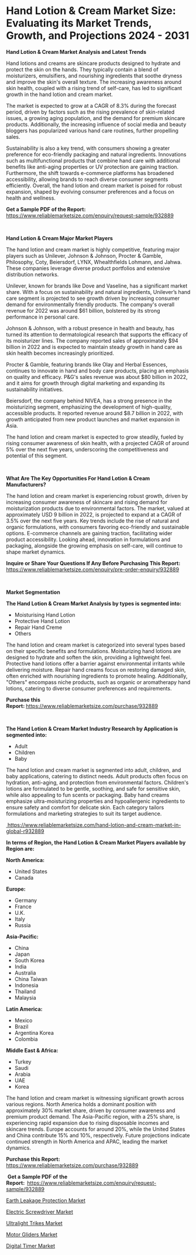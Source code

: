<p><h1>Hand Lotion & Cream Market Size: Evaluating its Market Trends, Growth, and Projections 2024 - 2031</h1></p><p><strong>Hand Lotion & Cream Market Analysis and Latest Trends</strong></p>
<p><p>Hand lotions and creams are skincare products designed to hydrate and protect the skin on the hands. They typically contain a blend of moisturizers, emulsifiers, and nourishing ingredients that soothe dryness and improve the skin's overall texture. The increasing awareness around skin health, coupled with a rising trend of self-care, has led to significant growth in the hand lotion and cream market.</p><p>The market is expected to grow at a CAGR of 8.3% during the forecast period, driven by factors such as the rising prevalence of skin-related issues, a growing aging population, and the demand for premium skincare products. Additionally, the increasing influence of social media and beauty bloggers has popularized various hand care routines, further propelling sales.</p><p>Sustainability is also a key trend, with consumers showing a greater preference for eco-friendly packaging and natural ingredients. Innovations such as multifunctional products that combine hand care with additional benefits like anti-aging properties or UV protection are gaining traction. Furthermore, the shift towards e-commerce platforms has broadened accessibility, allowing brands to reach diverse consumer segments efficiently. Overall, the hand lotion and cream market is poised for robust expansion, shaped by evolving consumer preferences and a focus on health and wellness.</p></p>
<p><strong>Get a Sample PDF of the Report:&nbsp;</strong> <a href="https://www.reliablemarketsize.com/enquiry/request-sample/932889?utm_campaign=1553&utm_medium=2&utm_source=Github&utm_content=ia&utm_term=18102024&utm_id=hand-lotion-cream">https://www.reliablemarketsize.com/enquiry/request-sample/932889</a></p>
<p>&nbsp;</p>
<p><strong>Hand Lotion & Cream Major Market Players</strong></p>
<p><p>The hand lotion and cream market is highly competitive, featuring major players such as Unilever, Johnson & Johnson, Procter & Gamble, Philosophy, Coty, Beiersdorf, LYNX, Whealthfields Lohmann, and Jahwa. These companies leverage diverse product portfolios and extensive distribution networks.</p><p>Unilever, known for brands like Dove and Vaseline, has a significant market share. With a focus on sustainability and natural ingredients, Unilever’s hand care segment is projected to see growth driven by increasing consumer demand for environmentally friendly products. The company's overall revenue for 2022 was around $61 billion, bolstered by its strong performance in personal care.</p><p>Johnson & Johnson, with a robust presence in health and beauty, has turned its attention to dermatological research that supports the efficacy of its moisturizer lines. The company reported sales of approximately $94 billion in 2022 and is expected to maintain steady growth in hand care as skin health becomes increasingly prioritized.</p><p>Procter & Gamble, featuring brands like Olay and Herbal Essences, continues to innovate in hand and body care products, placing an emphasis on quality and efficacy. P&G's sales revenue was about $80 billion in 2022, and it aims for growth through digital marketing and expanding its sustainability initiatives.</p><p>Beiersdorf, the company behind NIVEA, has a strong presence in the moisturizing segment, emphasizing the development of high-quality, accessible products. It reported revenue around $8.7 billion in 2022, with growth anticipated from new product launches and market expansion in Asia.</p><p>The hand lotion and cream market is expected to grow steadily, fueled by rising consumer awareness of skin health, with a projected CAGR of around 5% over the next five years, underscoring the competitiveness and potential of this segment.</p></p>
<p>&nbsp;</p>
<p><strong>What Are The Key Opportunities For Hand Lotion & Cream Manufacturers?</strong></p>
<p><p>The hand lotion and cream market is experiencing robust growth, driven by increasing consumer awareness of skincare and rising demand for moisturization products due to environmental factors. The market, valued at approximately USD 9 billion in 2022, is projected to expand at a CAGR of 3.5% over the next five years. Key trends include the rise of natural and organic formulations, with consumers favoring eco-friendly and sustainable options. E-commerce channels are gaining traction, facilitating wider product accessibility. Looking ahead, innovation in formulations and packaging, alongside the growing emphasis on self-care, will continue to shape market dynamics.</p></p>
<p><strong>Inquire or Share Your Questions If Any Before Purchasing This Report:</strong> <a href="https://www.reliablemarketsize.com/enquiry/pre-order-enquiry/932889?utm_campaign=1553&utm_medium=2&utm_source=Github&utm_content=ia&utm_term=18102024&utm_id=hand-lotion-cream">https://www.reliablemarketsize.com/enquiry/pre-order-enquiry/932889</a></p>
<p>&nbsp;</p>
<p><strong>Market Segmentation</strong></p>
<p><strong>The Hand Lotion & Cream Market Analysis by types is segmented into:</strong></p>
<p><ul><li>Moisturising Hand Lotion</li><li>Protective Hand Lotion</li><li>Repair Hand Creme</li><li>Others</li></ul></p>
<p><p>The hand lotion and cream market is categorized into several types based on their specific benefits and formulations. Moisturizing hand lotions are designed to hydrate and soften the skin, providing a lightweight feel. Protective hand lotions offer a barrier against environmental irritants while delivering moisture. Repair hand creams focus on restoring damaged skin, often enriched with nourishing ingredients to promote healing. Additionally, "Others" encompass niche products, such as organic or aromatherapy hand lotions, catering to diverse consumer preferences and requirements.</p></p>
<p><strong>Purchase this Report:&nbsp;</strong><a href="https://www.reliablemarketsize.com/purchase/932889?utm_campaign=1553&utm_medium=2&utm_source=Github&utm_content=ia&utm_term=18102024&utm_id=hand-lotion-cream">https://www.reliablemarketsize.com/purchase/932889</a></p>
<p>&nbsp;</p>
<p><strong>The Hand Lotion & Cream Market Industry Research by Application is segmented into:</strong></p>
<p><ul><li>Adult</li><li>Children</li><li>Baby</li></ul></p>
<p><p>The hand lotion and cream market is segmented into adult, children, and baby applications, catering to distinct needs. Adult products often focus on hydration, anti-aging, and protection from environmental factors. Children's lotions are formulated to be gentle, soothing, and safe for sensitive skin, while also appealing to fun scents or packaging. Baby hand creams emphasize ultra-moisturizing properties and hypoallergenic ingredients to ensure safety and comfort for delicate skin. Each category tailors formulations and marketing strategies to suit its target audience.</p></p>
<p><a href="https://www.reliablemarketsize.com/hand-lotion-and-cream-market-in-global-r932889?utm_campaign=1553&utm_medium=2&utm_source=Github&utm_content=ia&utm_term=18102024&utm_id=hand-lotion-cream">&nbsp;https://www.reliablemarketsize.com/hand-lotion-and-cream-market-in-global-r932889</a></p>
<p><strong>In terms of Region, the Hand Lotion & Cream Market Players available by Region are:</strong></p>
<p>
    <p> <strong> North America: </strong>
        <ul>
            <li>United States</li>
            <li>Canada</li>
        </ul>
        </p> 
    <p> <strong> Europe: </strong>
        <ul>
            <li>Germany</li>
            <li>France</li>
            <li>U.K.</li>
            <li>Italy</li>
            <li>Russia</li>
        </ul>
        </p> 
    <p> <strong> Asia-Pacific: </strong>
        <ul>
            <li>China</li>
            <li>Japan</li>
            <li>South Korea</li>
            <li>India</li>
            <li>Australia</li>
            <li>China Taiwan</li>
            <li>Indonesia</li>
            <li>Thailand</li>
            <li>Malaysia</li>
        </ul>
        </p> 
    <p> <strong> Latin America: </strong>
        <ul>
            <li>Mexico</li>
            <li>Brazil</li>
            <li>Argentina Korea</li>
            <li>Colombia</li>
        </ul>
        </p> 
    <p> <strong> Middle East & Africa: </strong>
        <ul>
            <li>Turkey</li>
            <li>Saudi</li>
            <li>Arabia</li>
            <li>UAE</li>
            <li>Korea</li>
        </ul>
    </p>
    </p>
<p><p>The hand lotion and cream market is witnessing significant growth across various regions. North America holds a dominant position with approximately 30% market share, driven by consumer awareness and premium product demand. The Asia-Pacific region, with a 25% share, is experiencing rapid expansion due to rising disposable incomes and skincare trends. Europe accounts for around 20%, while the United States and China contribute 15% and 10%, respectively. Future projections indicate continued strength in North America and APAC, leading the market dynamics.</p></p>
<p><strong>Purchase this Report: </strong><a href="https://www.reliablemarketsize.com/purchase/932889?utm_campaign=1553&utm_medium=2&utm_source=Github&utm_content=ia&utm_term=18102024&utm_id=hand-lotion-cream">https://www.reliablemarketsize.com/purchase/932889</a></p>
<p>&nbsp;<strong>Get a Sample PDF of the Report:&nbsp;&nbsp;</strong><a href="https://www.reliablemarketsize.com/enquiry/request-sample/932889?utm_campaign=1553&utm_medium=2&utm_source=Github&utm_content=ia&utm_term=18102024&utm_id=hand-lotion-cream">https://www.reliablemarketsize.com/enquiry/request-sample/932889</a></p>
<p><strong></strong></p>
<p><p><a href="https://www.linkedin.com/pulse/consumer-behavior-shifts-earth-leakage-protection-market-demand-bbs7f?utm_campaign=1553&utm_medium=2&utm_source=Github&utm_content=ia&utm_term=18102024&utm_id=hand-lotion-cream">Earth Leakage Protection Market</a></p><p><a href="https://www.linkedin.com/pulse/trends-global-electric-screwdriver-market-forecast-analysis-2024-nwmsf?utm_campaign=1553&utm_medium=2&utm_source=Github&utm_content=ia&utm_term=18102024&utm_id=hand-lotion-cream">Electric Screwdriver Market</a></p><p><a href="https://issuu.com/reportprime-2/docs/ultralight-trikes-market-size-2030._7dcc05d95074ec?utm_campaign=1553&utm_medium=2&utm_source=Github&utm_content=ia&utm_term=18102024&utm_id=hand-lotion-cream">Ultralight Trikes Market</a></p><p><a href="https://issuu.com/reportprime-2/docs/motor-gliders-market-size-2030.pptx_8a2d9352ff7c86?utm_campaign=1553&utm_medium=2&utm_source=Github&utm_content=ia&utm_term=18102024&utm_id=hand-lotion-cream">Motor Gliders Market</a></p><p><a href="https://www.linkedin.com/pulse/digital-timer-market-research-report-exploring-size-revenue-bn2we?utm_campaign=1553&utm_medium=2&utm_source=Github&utm_content=ia&utm_term=18102024&utm_id=hand-lotion-cream">Digital Timer Market</a></p></p>
